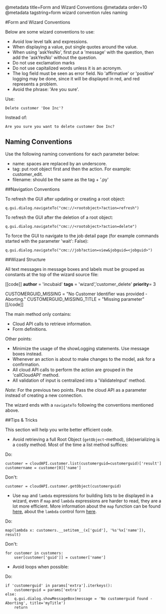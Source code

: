 @metadata title=Form and Wizard Conventions
@metadata order=10
@metadata tagstring=form wizard convention rules naming

[map]:  http://docs.python.org/library/functions.html?highlight=map#map
[lambda]: http://docs.python.org/tutorial/controlflow.html#lambda-forms


#Form and Wizard Conventions

Below are some wizard conventions to use:

* Avoid low level talk and expressions.
* When displaying a value, put single quotes around the value.
* When using 'askYesNo', first put a 'message' with the question, then add the 'askYesNo' without the question.
* Do not use exclamation marks
* Do not use capitalized words unless it is an acronym.
* The log field must be seen as error field. No 'affirmative' or 'positive' logging may be done, since it will be displayed in red, and red represents a problem.
* Avoid the phrase: 'Are you sure'.

Use:

    Delete customer 'Doe Inc'?

Instead of:

    Are you sure you want to delete customer Doe Inc?


## Naming Conventions

Use the following naming conventions for each parameter below:

* name: spaces are replaced by an underscore.
* tag: put root object first and then the action. For example: customer_edit.
* filename: should be the same as the tag + '.py'


##Navigation Conventions

To refresh the GUI after updating or creating a root object:


    q.gui.dialog.navigateTo("cmc://<rootobject>?action=refresh")


To refresh the GUI after the deletion of a root object:


    q.gui.dialog.navigateTo("cmc://<rootobject>?action=delete")


To force the GUI to navigate to the job detail page (for example commands started with the parameter 'wait': False):


    q.gui.dialog.navigateTo("cmc://job?action=view&jobguid=<jobguid>")


##Wizard Structure

All text messages in message boxes and labels must be grouped as constants at the top of the wizard source file:

[[code]]
__author__ = 'incubaid'
__tags__ = 'wizard','customer_delete'
__priority__= 3

CUSTOMERGUID_MISSING = "No Customer Identifier was provided - Aborting."
CUSTOMERGUID_MISSING_TITLE = "Missing parameter"
[[/code]]

The main method only contains:
* Cloud API calls to retrieve information.
* Form definitions.

Other points:

* Minimize the usage of the showLogging statements. Use message boxes instead.
* Whenever an action is about to make changes to the model, ask for a confirmation.
* All cloud API calls to perform the action are grouped in the 'callCloudAPI' method.
* All validation of input is centralized into a 'ValidateInput' method.

*Note:* For the previous two points. Pass the cloud API as a parameter instead of creating a new connection.

The wizard ends with a `navigateTo` following the conventions mentioned above.


##Tips & Tricks

This section will help you write better efficient code.

* Avoid retrieving a full Root Object (`getObject`-method), (de)serializing is a costly method. Most of the time a list method suffices:

Do:

    customer = cloudAPI.customer.list(customerguid=customerguid)['result']
    customername = customer[0]['name']

Don't:

    customer = cloudAPI.customer.getObject(customerguid)

* Use `map` and `lambda` expressions for building lists to be displayed in a wizard, even if `map` and `lambda` expressions are harder to read, they are a lot more efficient. More information about the `map` function can be found [here][map], about the `lambda` control form [here][lambda].

Do:

    map(lambda x: customers.__setitem__(x['guid'], '%s'%x['name']), result)

Don't:

    for customer in customers:
        user[customer['guid']] = customer['name']

* Avoid loops when possible:

Do:

    if 'customerguid' in params['extra'].iterkeys():
        customerguid = params['extra']
    else:
        q.gui.dialog.showMessageBox(message = 'No customerguid found - Aborting', title='myTitle')
        return
